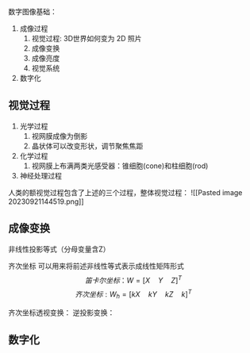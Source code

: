 数字图像基础：
1. 成像过程
    1. 视觉过程: 3D世界如何变为 2D 照片 
    2. 成像变换
    3. 成像亮度
    4. 视觉系统
2. 数字化

## 视觉过程
1. 光学过程
   1. 视网膜成像为倒影
   2. 晶状体可以改变形状，调节聚焦焦距
2. 化学过程
   1. 视网膜上布满两类光感受器：锥细胞(cone)和柱细胞(rod)
3. 神经处理过程

人类的额视觉过程包含了上述的三个过程，整体视觉过程：
![[Pasted image 20230921144519.png]]
## 成像变换

非线性投影等式（分母变量含Z）

齐次坐标
可以用来将前述非线性等式表示成线性矩阵形式
$$
笛卡尔坐标：W = \left[X \quad Y \quad Z \right]^T 
$$
$$
齐次坐标: W_h = [kX \quad kY \quad kZ \quad k]^T
$$

齐次坐标透视变换：
逆投影变换：

## 数字化
